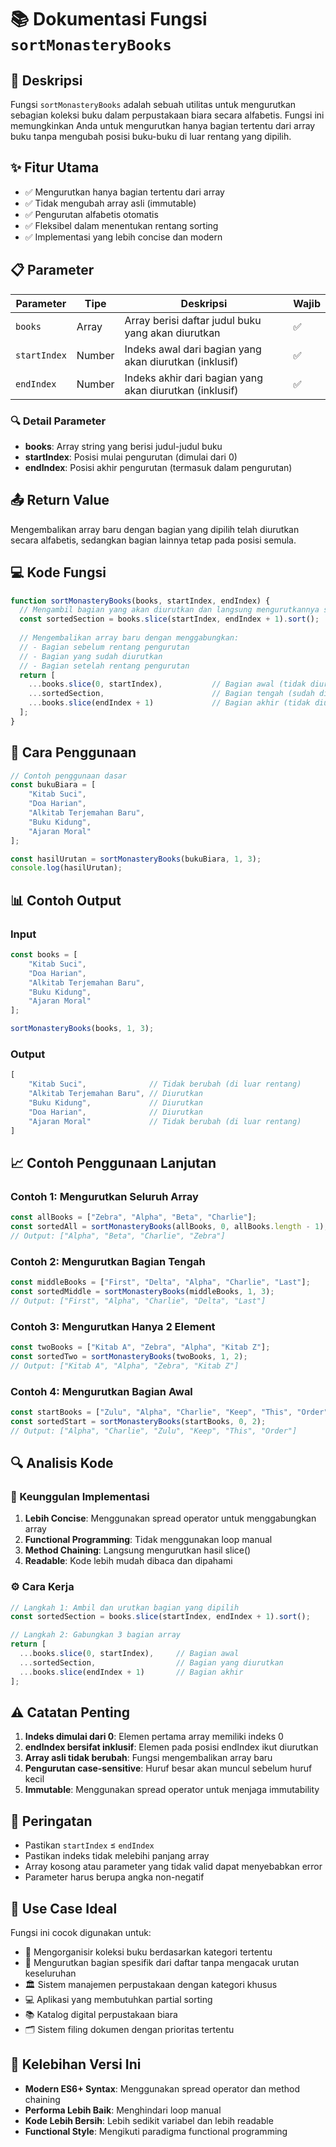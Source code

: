 # 📚 Dokumentasi Fungsi `sortMonasteryBooks`

## 🎯 Deskripsi

Fungsi `sortMonasteryBooks` adalah sebuah utilitas untuk mengurutkan sebagian koleksi buku dalam perpustakaan biara secara alfabetis. Fungsi ini memungkinkan Anda untuk mengurutkan hanya bagian tertentu dari array buku tanpa mengubah posisi buku-buku di luar rentang yang dipilih.

## ✨ Fitur Utama

- ✅ Mengurutkan hanya bagian tertentu dari array
- ✅ Tidak mengubah array asli (immutable)
- ✅ Pengurutan alfabetis otomatis
- ✅ Fleksibel dalam menentukan rentang sorting
- ✅ Implementasi yang lebih concise dan modern

## 📋 Parameter

| Parameter | Tipe | Deskripsi | Wajib |
|-----------|------|-----------|-------|
| `books` | Array | Array berisi daftar judul buku yang akan diurutkan | ✅ |
| `startIndex` | Number | Indeks awal dari bagian yang akan diurutkan (inklusif) | ✅ |
| `endIndex` | Number | Indeks akhir dari bagian yang akan diurutkan (inklusif) | ✅ |

### 🔍 Detail Parameter

- **books**: Array string yang berisi judul-judul buku
- **startIndex**: Posisi mulai pengurutan (dimulai dari 0)
- **endIndex**: Posisi akhir pengurutan (termasuk dalam pengurutan)

## 📤 Return Value

Mengembalikan array baru dengan bagian yang dipilih telah diurutkan secara alfabetis, sedangkan bagian lainnya tetap pada posisi semula.

## 💻 Kode Fungsi

```javascript
function sortMonasteryBooks(books, startIndex, endIndex) {
  // Mengambil bagian yang akan diurutkan dan langsung mengurutkannya secara alfabetis
  const sortedSection = books.slice(startIndex, endIndex + 1).sort();
  
  // Mengembalikan array baru dengan menggabungkan:
  // - Bagian sebelum rentang pengurutan
  // - Bagian yang sudah diurutkan
  // - Bagian setelah rentang pengurutan
  return [
    ...books.slice(0, startIndex),           // Bagian awal (tidak diurutkan)
    ...sortedSection,                        // Bagian tengah (sudah diurutkan)
    ...books.slice(endIndex + 1)             // Bagian akhir (tidak diurutkan)
  ];
}
```

## 🔧 Cara Penggunaan

```javascript
// Contoh penggunaan dasar
const bukuBiara = [
    "Kitab Suci",
    "Doa Harian", 
    "Alkitab Terjemahan Baru",
    "Buku Kidung",
    "Ajaran Moral"
];

const hasilUrutan = sortMonasteryBooks(bukuBiara, 1, 3);
console.log(hasilUrutan);
```

## 📊 Contoh Output

### Input
```javascript
const books = [
    "Kitab Suci",
    "Doa Harian", 
    "Alkitab Terjemahan Baru",
    "Buku Kidung",
    "Ajaran Moral"
];

sortMonasteryBooks(books, 1, 3);
```

### Output
```javascript
[
    "Kitab Suci",              // Tidak berubah (di luar rentang)
    "Alkitab Terjemahan Baru", // Diurutkan
    "Buku Kidung",             // Diurutkan  
    "Doa Harian",              // Diurutkan
    "Ajaran Moral"             // Tidak berubah (di luar rentang)
]
```

## 📈 Contoh Penggunaan Lanjutan

### Contoh 1: Mengurutkan Seluruh Array
```javascript
const allBooks = ["Zebra", "Alpha", "Beta", "Charlie"];
const sortedAll = sortMonasteryBooks(allBooks, 0, allBooks.length - 1);
// Output: ["Alpha", "Beta", "Charlie", "Zebra"]
```

### Contoh 2: Mengurutkan Bagian Tengah
```javascript
const middleBooks = ["First", "Delta", "Alpha", "Charlie", "Last"];
const sortedMiddle = sortMonasteryBooks(middleBooks, 1, 3);
// Output: ["First", "Alpha", "Charlie", "Delta", "Last"]
```

### Contoh 3: Mengurutkan Hanya 2 Element
```javascript
const twoBooks = ["Kitab A", "Zebra", "Alpha", "Kitab Z"];
const sortedTwo = sortMonasteryBooks(twoBooks, 1, 2);
// Output: ["Kitab A", "Alpha", "Zebra", "Kitab Z"]
```

### Contoh 4: Mengurutkan Bagian Awal
```javascript
const startBooks = ["Zulu", "Alpha", "Charlie", "Keep", "This", "Order"];
const sortedStart = sortMonasteryBooks(startBooks, 0, 2);
// Output: ["Alpha", "Charlie", "Zulu", "Keep", "This", "Order"]
```

## 🔍 Analisis Kode

### 🚀 Keunggulan Implementasi

1. **Lebih Concise**: Menggunakan spread operator untuk menggabungkan array
2. **Functional Programming**: Tidak menggunakan loop manual
3. **Method Chaining**: Langsung mengurutkan hasil slice()
4. **Readable**: Kode lebih mudah dibaca dan dipahami

### ⚙️ Cara Kerja

```javascript
// Langkah 1: Ambil dan urutkan bagian yang dipilih
const sortedSection = books.slice(startIndex, endIndex + 1).sort();

// Langkah 2: Gabungkan 3 bagian array
return [
  ...books.slice(0, startIndex),     // Bagian awal
  ...sortedSection,                  // Bagian yang diurutkan
  ...books.slice(endIndex + 1)       // Bagian akhir
];
```

## ⚠️ Catatan Penting

1. **Indeks dimulai dari 0**: Elemen pertama array memiliki indeks 0
2. **endIndex bersifat inklusif**: Elemen pada posisi endIndex ikut diurutkan
3. **Array asli tidak berubah**: Fungsi mengembalikan array baru
4. **Pengurutan case-sensitive**: Huruf besar akan muncul sebelum huruf kecil
5. **Immutable**: Menggunakan spread operator untuk menjaga immutability

## 🚨 Peringatan

- Pastikan `startIndex` ≤ `endIndex`
- Pastikan indeks tidak melebihi panjang array
- Array kosong atau parameter yang tidak valid dapat menyebabkan error
- Parameter harus berupa angka non-negatif

## 🎯 Use Case Ideal

Fungsi ini cocok digunakan untuk:
- 📖 Mengorganisir koleksi buku berdasarkan kategori tertentu
- 📝 Mengurutkan bagian spesifik dari daftar tanpa mengacak urutan keseluruhan  
- 🏛️ Sistem manajemen perpustakaan dengan kategori khusus
- 💻 Aplikasi yang membutuhkan partial sorting
- 📚 Katalog digital perpustakaan biara
- 🗂️ Sistem filing dokumen dengan prioritas tertentu

## 🎨 Kelebihan Versi Ini

- **Modern ES6+ Syntax**: Menggunakan spread operator dan method chaining
- **Performa Lebih Baik**: Menghindari loop manual
- **Kode Lebih Bersih**: Lebih sedikit variabel dan lebih readable
- **Functional Style**: Mengikuti paradigma functional programming
